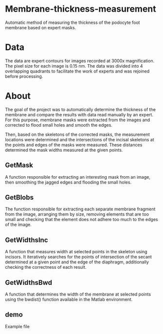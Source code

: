 # Membrane-thickness-measurement
Automatic method of measuring the thickness of the podocyte foot membrane based on expert masks.

# Data
The data are expert contours for images recorded at 3000x magnification. The pixel size for each image is 0.15 nm. The data was divided into 4 overlapping quadrants to facilitate the work of experts and was rejoined before processing.

# About
The goal of the project was to automatically determine the thickness of the membrane and compare the results with data read manually by an expert. For this purpose, membrane masks were extracted from the images and corrected to flood small holes and smooth the edges. 

Then, based on the skeletons of the corrected masks, the measurement locations were determined and the intersections of the incisal skeletons at the points and edges of the masks were measured. These distances determined the mask widths measured at the given points.

 ## GetMask
 A function responsible for extracting an interesting mask from an image, then smoothing the jagged edges and flooding the small holes.
 
 ## GetBlobs
 The function responsible for extracting each separate membrane fragment from the image, arranging them by size, removing elements that are too small and checking that the element does not adhere too much to the edges of the image.
 
 ## GetWidthsInc
A function that measures width at selected points in the skeleton using incisors. It iteratively searches for the points of intersection of the secant determined at a given point and the edge of the diaphragm, additionally checking the correctness of each result.

  ## GetWidthsBwd
  A function that determines the width of the membrane at selected points using the bwdist() function available in the Matlab environment.
  
 ## demo
 Example file
